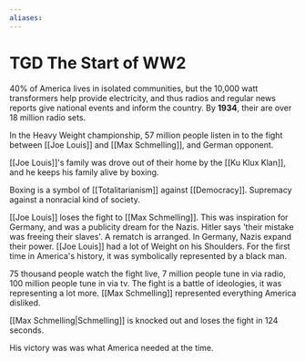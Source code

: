 ```yaml
---
aliases: 
---
```

# TGD The Start of WW2
40% of America lives in isolated communities, but the 10,000 watt transformers help provide electricity, and thus radios and regular news reports give national events and inform the country. By **1934**, their are over 18 million radio sets.

In the Heavy Weight championship, 57 million people listen in to the fight between [[Joe Louis]] and [[Max Schmelling]], and German opponent.

[[Joe Louis]]'s family was drove out of their home by the [[Ku Klux Klan]], and he keeps his family alive by boxing. 

Boxing is a symbol of [[Totalitarianism]] against [[Democracy]]. Supremacy against a nonracial kind of society.

[[Joe Louis]] loses the fight to [[Max Schmelling]]. This was inspiration for Germany, and was a publicity dream for the Nazis. Hitler says 'their mistake was freeing their slaves'. A rematch is arranged. In Germany, Nazis expand their power. [[Joe Louis]] had a lot of Weight on his Shoulders. For the first time in America's history, it was symbolically represented by a black man.

75 thousand people watch the fight live, 7 million people tune in via radio, 100 million people tune in via tv. The fight is a battle of ideologies, it was representing a lot more. [[Max Schmelling]] represented everything America disliked.

[[Max Schmelling|Schmelling]] is knocked out and loses the fight in 124 seconds.

His victory was was what America needed at the time.